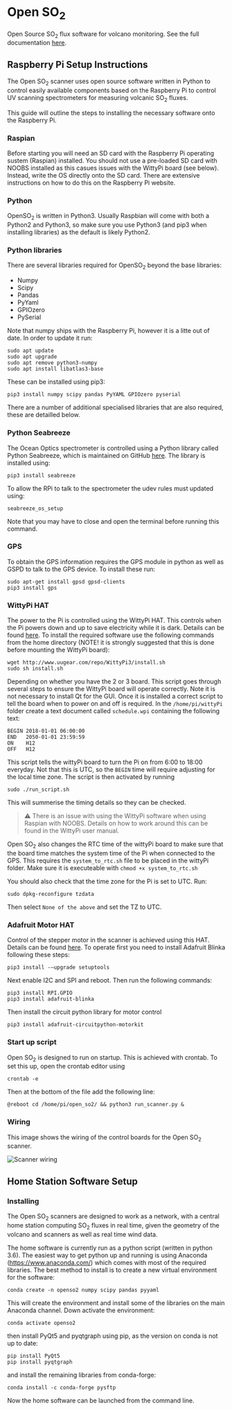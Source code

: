# Open SO<sub>2</sub>
Open Source SO<sub>2</sub> flux software for volcano monitoring. See the full documentation [here](https://open-so2.readthedocs.io/en/latest/index.html).

## Raspberry Pi Setup Instructions
The Open SO<sub>2</sub> scanner uses open source software written in Python to control easily available components based on the Raspberry Pi to control UV scanning spectrometers for measuring volcanic SO<sub>2</sub> fluxes.

This guide will outline the steps to installing the necessary software onto the Raspberry Pi.

### Raspian
Before starting you will need an SD card with the Raspberry Pi operating sustem (Raspian) installed. You should not use a pre-loaded SD card with NOOBS installed as this casues issues with the WittyPi board (see below). Instead, write the OS directly onto the SD card. There are extensive instructions on how to do this on the Raspberry Pi website. 

### Python
OpenSO<sub>2</sub> is written in Python3. Usually Raspbian will come with both a Python2 and Python3, so make sure you use Python3 (and pip3 when installing libraries) as the default is likely Python2.

### Python libraries
There are several libraries required for OpenSO<sub>2</sub> beyond the base libraries:
- Numpy
- Scipy
- Pandas
- PyYaml
- GPIOzero
- PySerial

Note that numpy ships with the Raspberry Pi, however it is a litte out of date. In order to update it run:

```
sudo apt update
sudo apt upgrade
sudo apt remove python3-numpy
sudo apt install libatlas3-base
```

These can be installed using pip3:

```
pip3 install numpy scipy pandas PyYAML GPIOzero pyserial
```

There are a number of additional specialised libraries that are also required, these are detailled below.

### Python Seabreeze
The Ocean Optics spectrometer is controlled using a Python library called Python Seabreeze, which is maintained on GitHub [here](https://github.com/ap--/python-seabreeze). The library is installed using:
```
pip3 install seabreeze 
```
To allow the RPi to talk to the spectrometer the udev rules must updated using:
```
seabreeze_os_setup
```
Note that you may have to close and open the terminal before running this command.

### GPS
To obtain the GPS information requires the GPS module in python as well as GSPD to talk to the GPS device. To install these run:
```
sudo apt-get install gpsd gpsd-clients
pip3 install gps
```

### WittyPi HAT
The power to the Pi is controlled using the WittyPi HAT. This controls when the Pi powers down and up to save electricity while it is dark. Details can be found [here](http://www.uugear.com/doc/WittyPi2_UserManual.pdf). To install the required software use the following commands from the home directory (NOTE! it is strongly suggested that this is done before mounting the WittyPi board):
```
wget http://www.uugear.com/repo/WittyPi3/install.sh
sudo sh install.sh
```
Depending on whether you have the 2 or 3 board. This script goes through several steps to ensure the WittyPi board will operate correctly. Note it is not necessary to install Qt for the GUI. Once it is installed a correct script to tell the board when to power on and off is required. In the ```/home/pi/wittyPi``` folder create a text document called ```schedule.wpi``` containing the following text:
```
BEGIN 2018-01-01 06:00:00
END   2050-01-01 23:59:59
ON    H12
OFF   H12
```
This script tells the wittyPi board to turn the Pi on from 6:00 to 18:00 everyday. Not that this is UTC, so the ```BEGIN``` time will require adjusting for the local time zone. The script is then activated by running
```
sudo ./run_script.sh
```
This will summerise the timing details so they can be checked.

> :warning: There is an issue with using the WittyPi software when using Raspian with NOOBS. Details on how to work around this can be found in the WittyPi user manual.

Open SO<sub>2</sub> also changes the RTC time of the wittyPi board to make sure that the board time matches the system time of the Pi when connected to the GPS. This requires the ```system_to_rtc.sh``` file to be placed in the wittyPi folder. Make sure it is executeable with ```chmod +x system_to_rtc.sh```

You should also check that the time zone for the Pi is set to UTC. Run:
```
sudo dpkg-reconfigure tzdata
```
Then select ```None of the above``` and set the TZ to UTC.

### Adafruit Motor HAT
Control of the stepper motor in the scanner is achieved using this HAT. Details can be found [here](https://learn.adafruit.com/circuitpython-on-raspberrypi-linux/installing-circuitpython-on-raspberry-pi). To operate first you need to install Adafruit Blinka following these steps:
```
pip3 install -–upgrade setuptools
```
Next enable I2C and SPI and reboot. Then run the following commands:
```
pip3 install RPI.GPIO
pip3 install adafruit-blinka
```
Then install the circuit python library for motor control
```
pip3 install adafruit-circuitpython-motorkit
```

### Start up script
Open SO<sub>2</sub> is designed to run on startup. This is achieved with crontab. To set this up, open the crontab editor using

```
crontab -e
```

Then at the bottom of the file add the following line:

```
@reboot cd /home/pi/open_so2/ && python3 run_scanner.py &
```

### Wiring
This image shows the wiring of the control boards for the Open SO<sub>2</sub> scanner.

![Scanner wiring](https://github.com/benjaminesse/open_so2/blob/master/docs/Figures/controller_wiring.png "Controller Wiring")

## Home Station Software Setup

### Installing
The Open SO<sub>2</sub> scanners are designed to work as a network, with a central home station computing SO<sub>2</sub> fluxes in real time, given the geometry of the volcano and scanners as well as real time wind data.

The home software is currently run as a python script (written in python 3.6). The easiest way to get python up and running is using Anaconda (https://www.anaconda.com/) which comes with most of the required libraries. The best method to install is to create a new virtual environment for the software:

```
conda create -n openso2 numpy scipy pandas pyyaml
```

This will create the environment and install some of the libraries on the main Anaconda channel. Down activate the environment:

```
conda activate openso2
```

then install PyQt5 and pyqtgraph using pip, as the version on conda is not up to date:

```
pip install PyQt5
pip install pyqtgraph
```

and install the remaining libraries from conda-forge:

```
conda install -c conda-forge pysftp
```

Now the home software can be launched from the command line.

